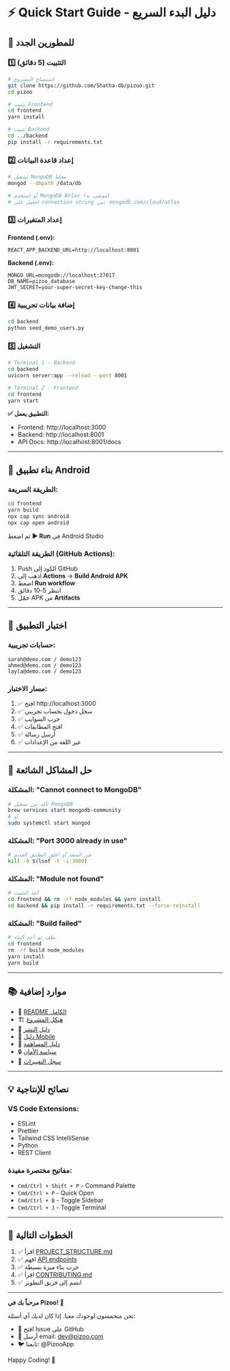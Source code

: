 # ⚡ Quick Start Guide - دليل البدء السريع

## 🚀 للمطورين الجدد

### 1️⃣ التثبيت (5 دقائق)

```bash
# استنساخ المشروع
git clone https://github.com/Shatha-db/pizoo.git
cd pizoo

# تثبيت Frontend
cd frontend
yarn install

# تثبيت Backend
cd ../backend
pip install -r requirements.txt
```

### 2️⃣ إعداد قاعدة البيانات

```bash
# تشغيل MongoDB محلياً
mongod --dbpath /data/db

# أو استخدم MongoDB Atlas (موصى به)
# احصل على connection string من: mongodb.com/cloud/atlas
```

### 3️⃣ إعداد المتغيرات

**Frontend (.env):**
```env
REACT_APP_BACKEND_URL=http://localhost:8001
```

**Backend (.env):**
```env
MONGO_URL=mongodb://localhost:27017
DB_NAME=pizoo_database
JWT_SECRET=your-super-secret-key-change-this
```

### 4️⃣ إضافة بيانات تجريبية

```bash
cd backend
python seed_demo_users.py
```

### 5️⃣ التشغيل

```bash
# Terminal 1 - Backend
cd backend
uvicorn server:app --reload --port 8001

# Terminal 2 - Frontend
cd frontend
yarn start
```

**✅ التطبيق يعمل:**
- Frontend: http://localhost:3000
- Backend: http://localhost:8001
- API Docs: http://localhost:8001/docs

---

## 📱 بناء تطبيق Android

### الطريقة السريعة:

```bash
cd frontend
yarn build
npx cap sync android
npx cap open android
```

ثم اضغط **▶️ Run** في Android Studio

### الطريقة التلقائية (GitHub Actions):

1. Push الكود إلى GitHub
2. اذهب إلى **Actions** → **Build Android APK**
3. اضغط **Run workflow**
4. انتظر 5-10 دقائق
5. حمّل APK من **Artifacts**

---

## 🧪 اختبار التطبيق

### حسابات تجريبية:

```
sarah@demo.com / demo123
ahmed@demo.com / demo123
layla@demo.com / demo123
```

### مسار الاختبار:

1. ✅ افتح http://localhost:3000
2. ✅ سجل دخول بحساب تجريبي
3. ✅ جرب السوايب
4. ✅ افتح المطابقات
5. ✅ أرسل رسالة
6. ✅ غير اللغة من الإعدادات

---

## 🐛 حل المشاكل الشائعة

### المشكلة: "Cannot connect to MongoDB"
```bash
# تأكد من تشغيل MongoDB
brew services start mongodb-community
# أو
sudo systemctl start mongod
```

### المشكلة: "Port 3000 already in use"
```bash
# غير المنفذ أو أغلق التطبيق القديم
kill -9 $(lsof -t -i:3000)
```

### المشكلة: "Module not found"
```bash
# أعد التثبيت
cd frontend && rm -rf node_modules && yarn install
cd backend && pip install -r requirements.txt --force-reinstall
```

### المشكلة: "Build failed"
```bash
# نظف ثم أعد البناء
cd frontend
rm -rf build node_modules
yarn install
yarn build
```

---

## 📚 موارد إضافية

- 📖 [README الكامل](README.md)
- 🏗️ [هيكل المشروع](PROJECT_STRUCTURE.md)
- 🚀 [دليل النشر](DEPLOYMENT.md)
- 📱 [دليل Mobile](MOBILE_DEVELOPMENT_GUIDE.md)
- 🤝 [دليل المساهمة](CONTRIBUTING.md)
- 🔒 [سياسة الأمان](SECURITY.md)
- 📝 [سجل التغييرات](CHANGELOG.md)

---

## 💡 نصائح للإنتاجية

### VS Code Extensions:
- ESLint
- Prettier
- Tailwind CSS IntelliSense
- Python
- REST Client

### مفاتيح مختصرة مفيدة:
- `Cmd/Ctrl + Shift + P` - Command Palette
- `Cmd/Ctrl + P` - Quick Open
- `Cmd/Ctrl + B` - Toggle Sidebar
- `Cmd/Ctrl + J` - Toggle Terminal

---

## 🎯 الخطوات التالية

1. ✅ اقرأ [PROJECT_STRUCTURE.md](PROJECT_STRUCTURE.md)
2. ✅ افهم [API endpoints](http://localhost:8001/docs)
3. ✅ جرب بناء ميزة بسيطة
4. ✅ اقرأ [CONTRIBUTING.md](CONTRIBUTING.md)
5. ✅ انضم إلى فريق التطوير

---

**مرحباً بك في Pizoo! 🎉**

نحن متحمسون لوجودك معنا. إذا كان لديك أي أسئلة:
- 💬 افتح Issue على GitHub
- 📧 أرسل email: dev@pizoo.com
- 🐦 تابعنا: @PizooApp

Happy Coding! 💜
